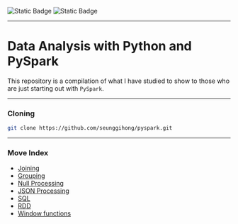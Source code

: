 
![Static Badge](https://img.shields.io/badge/spark-3.5.0-%23E25A1C?style=flat&logo=apachespark)
![Static Badge](https://img.shields.io/badge/python-3.8.10-%233776AB?style=flat&logo=python)

<hr>

# Data Analysis with Python and PySpark

This repository is a compilation of what I have studied to show to those who are just starting out with `PySpark`.

<hr>

### Cloning

```bash
git clone https://github.com/seunggihong/pyspark.git
```

<hr>

### Move Index
* [Joining](https://github.com/seunggihong/pyspark/tree/main/Joining)
* [Grouping](https://github.com/seunggihong/pyspark/tree/main/Grouping)
* [Null Processing](https://github.com/seunggihong/pyspark/tree/main/NullValue)
* [JSON Processing](https://github.com/seunggihong/pyspark/tree/main/JSON)
* [SQL](https://github.com/seunggihong/pyspark/tree/main/SQL)
* [RDD](https://github.com/seunggihong/pyspark/tree/main/JSON)
* [Window functions](https://github.com/seunggihong/pyspark/tree/main/JSON)